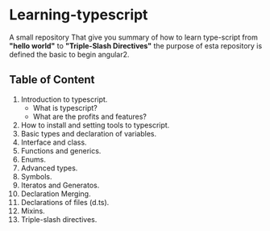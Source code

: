 # Learning-typescript
A small repository That give you summary of how to learn type-script from **"hello world"** to **"Triple-Slash Directives"** the purpose of esta repository is defined the basic to begin angular2.
## Table of Content 

1. Introduction to typescript.
   * What is typescript?
   * What are the profits and features?
2. How to install and setting tools to typescript.
3. Basic types and declaration of variables.
4. Interface and class.
5. Functions and generics.
6. Enums.
7. Advanced types.
8. Symbols.
9. Iteratos and Generatos.
10. Declaration Merging.
11. Declarations of files (d.ts).
12. Mixins.
13. Triple-slash directives.



